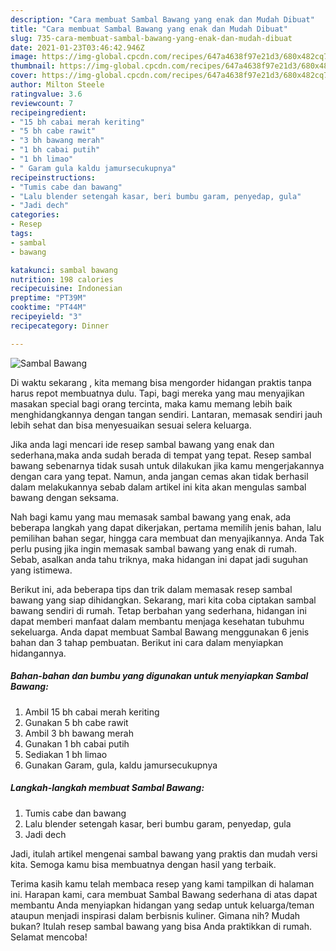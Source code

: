 ```yaml
---
description: "Cara membuat Sambal Bawang yang enak dan Mudah Dibuat"
title: "Cara membuat Sambal Bawang yang enak dan Mudah Dibuat"
slug: 735-cara-membuat-sambal-bawang-yang-enak-dan-mudah-dibuat
date: 2021-01-23T03:46:42.946Z
image: https://img-global.cpcdn.com/recipes/647a4638f97e21d3/680x482cq70/sambal-bawang-foto-resep-utama.jpg
thumbnail: https://img-global.cpcdn.com/recipes/647a4638f97e21d3/680x482cq70/sambal-bawang-foto-resep-utama.jpg
cover: https://img-global.cpcdn.com/recipes/647a4638f97e21d3/680x482cq70/sambal-bawang-foto-resep-utama.jpg
author: Milton Steele
ratingvalue: 3.6
reviewcount: 7
recipeingredient:
- "15 bh cabai merah keriting"
- "5 bh cabe rawit"
- "3 bh bawang merah"
- "1 bh cabai putih"
- "1 bh limao"
- " Garam gula kaldu jamursecukupnya"
recipeinstructions:
- "Tumis cabe dan bawang"
- "Lalu blender setengah kasar, beri bumbu garam, penyedap, gula"
- "Jadi dech"
categories:
- Resep
tags:
- sambal
- bawang

katakunci: sambal bawang 
nutrition: 198 calories
recipecuisine: Indonesian
preptime: "PT39M"
cooktime: "PT44M"
recipeyield: "3"
recipecategory: Dinner

---
```



![Sambal Bawang](https://img-global.cpcdn.com/recipes/647a4638f97e21d3/680x482cq70/sambal-bawang-foto-resep-utama.jpg)

Di waktu  sekarang , kita memang bisa mengorder hidangan praktis tanpa harus repot membuatnya dulu. Tapi, bagi mereka yang mau menyajikan masakan special bagi orang tercinta, maka kamu memang lebih baik menghidangkannya dengan tangan sendiri. Lantaran, memasak sendiri jauh lebih sehat dan bisa menyesuaikan sesuai selera keluarga.

Jika anda lagi mencari ide resep sambal bawang yang enak dan sederhana,maka anda sudah berada di tempat yang tepat. Resep sambal bawang  sebenarnya tidak susah untuk dilakukan jika kamu mengerjakannya dengan cara yang tepat. Namun, anda jangan cemas akan tidak berhasil dalam melakukannya 
sebab dalam artikel ini kita akan mengulas sambal bawang dengan seksama.  



Nah bagi kamu yang mau memasak sambal bawang yang enak, ada beberapa langkah yang dapat dikerjakan, pertama memilih jenis bahan, lalu pemilihan bahan segar, hingga cara membuat dan menyajikannya. Anda Tak perlu pusing jika ingin memasak sambal bawang yang enak di rumah. Sebab, asalkan anda  tahu triknya, maka hidangan ini dapat jadi suguhan yang istimewa.

Berikut ini, ada beberapa tips dan trik dalam memasak resep sambal bawang yang siap dihidangkan. Sekarang, mari kita coba ciptakan sambal bawang sendiri di rumah. Tetap berbahan yang sederhana, hidangan ini dapat memberi manfaat dalam membantu menjaga kesehatan tubuhmu sekeluarga. Anda dapat membuat Sambal Bawang menggunakan 6 jenis bahan dan 3 tahap pembuatan. Berikut ini cara dalam menyiapkan hidangannya.

<!--inarticleads1-->

##### Bahan-bahan dan bumbu yang digunakan untuk menyiapkan Sambal Bawang:

1. Ambil 15 bh cabai merah keriting
1. Gunakan 5 bh cabe rawit
1. Ambil 3 bh bawang merah
1. Gunakan 1 bh cabai putih
1. Sediakan 1 bh limao
1. Gunakan  Garam, gula, kaldu jamursecukupnya




<!--inarticleads2-->

##### Langkah-langkah membuat Sambal Bawang:

1. Tumis cabe dan bawang
1. Lalu blender setengah kasar, beri bumbu garam, penyedap, gula
1. Jadi dech




Jadi, itulah artikel mengenai  sambal bawang  yang praktis dan mudah versi kita. Semoga kamu bisa membuatnya dengan hasil yang terbaik. 

Terima kasih kamu telah membaca resep yang kami tampilkan di halaman ini. Harapan kami, cara membuat  Sambal Bawang sederhana di atas dapat membantu Anda menyiapkan hidangan yang sedap untuk keluarga/teman ataupun menjadi inspirasi dalam berbisnis kuliner. Gimana nih? Mudah bukan? Itulah resep sambal bawang yang bisa Anda praktikkan di rumah. Selamat mencoba!

